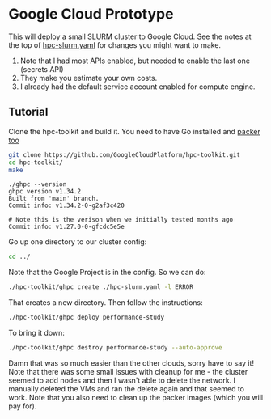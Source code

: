 # Google Cloud Prototype

This will deploy a small SLURM cluster to Google Cloud. See the notes at the top of [hpc-slurm.yaml](hpc-slurm.yaml) for changes you might want to make.

1. Note that I had most APIs enabled, but needed to enable the last one (secrets API)
2. They make you estimate your own costs. 
3. I already had the default service account enabled for compute engine.

## Tutorial

Clone the hpc-toolkit and build it. You need to have Go installed and [packer too](https://developer.hashicorp.com/packer/tutorials/docker-get-started/get-started-install-cli)

```bash
git clone https://github.com/GoogleCloudPlatform/hpc-toolkit.git
cd hpc-toolkit/
make
```
```console
./ghpc --version
ghpc version v1.34.2
Built from 'main' branch.
Commit info: v1.34.2-0-g2af3c420

# Note this is the verison when we initially tested months ago
Commit info: v1.27.0-0-gfcdc5e5e
```

Go up one directory to our cluster config:

```bash
cd ../
```

Note that the Google Project is in the config. So we can do:

```bash
./hpc-toolkit/ghpc create ./hpc-slurm.yaml -l ERROR
```

That creates a new directory. Then follow the instructions:

```bash
./hpc-toolkit/ghpc deploy performance-study
```

To bring it down:

```bash
./hpc-toolkit/ghpc destroy performance-study --auto-approve
```

Damn that was so much easier than the other clouds, sorry have to say it!
Note that there was some small issues with cleanup for me - the cluster seemed to add nodes and then I wasn't able to delete the network. I manually deleted the VMs and ran the delete again and that seemed to work. Note that you also need to clean up the packer images (which you will pay for).
